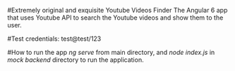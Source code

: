 #Extremely original and exquisite Youtube Videos Finder
The Angular 6 app that uses Youtube API to search the Youtube videos and show them to the user.

#Test credentials:
test@test/123

#How to run the app
*ng serve* from main directory, and *node index.js* in *mock backend* directory to run the application.
